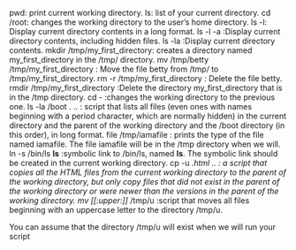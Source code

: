  pwd: print current working directory.
ls: list of your current directory.
cd /root:  changes the working directory to the user’s home directory.
ls -l: Display current directory contents in a long format.
ls -l -a :Display current directory contents, including hidden files.
ls -la :Display current directory contents.
mkdir /tmp/my_first_directory: creates a directory named my_first_directory in the /tmp/ directory.
mv /tmp/betty /tmp/my_first_directory : Move the file betty from /tmp/ to /tmp/my_first_directory.
rm -r /tmp/my_first_directory : Delete the file betty.
rmdir /tmp/my_first_directory :Delete the directory my_first_directory that is in the /tmp directory.
cd - :changes the working directory to the previous one.
ls -la /boot . .. : script that lists all files (even ones with names beginning with a period character, which are normally hidden) in the current directory and the parent of the working directory and the /boot directory (in this order), in long format. 
file /tmp/iamafile : prints the type of the file named iamafile. The file iamafile will be in the /tmp directory when we will.
ln -s /bin/ls __ls__ :symbolic link to /bin/ls, named __ls__. The symbolic link should be created in the current working directory.
cp -u *.html .. : a script that copies all the HTML files from the current working directory to the parent of the working directory, but only copy files that did not exist in the parent of the working directory or were newer than the versions in the parent of the working directory.
mv [[:upper:]]* /tmp/u :script that moves all files beginning with an uppercase letter to the directory /tmp/u.



You can assume that the directory /tmp/u will exist when we will run your script
